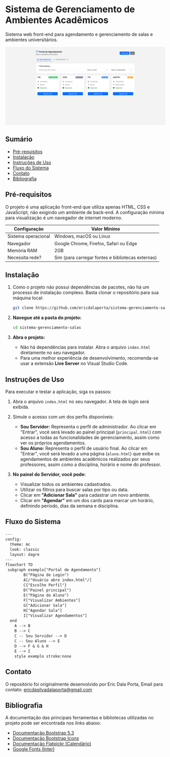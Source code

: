 # Sistema de Gerenciamento de Ambientes Acadêmicos

Sistema web front-end para agendamento e gerenciamento de salas e ambientes universitários.

![PrintSalasDisponiveisECadastro](/assets/Print.png)

## Sumário

- [Pré-requisitos](#pré-requisitos)  
- [Instalação](#instalação)  
- [Instruções de Uso](#instruções-de-uso)  
- [Fluxo do Sistema](#fluxo-do-sistema)  
- [Contato](#contato)  
- [Bibliografia](#bibliografia)  

## Pré-requisitos

O projeto é uma aplicação front-end que utiliza apenas HTML, CSS e JavaScript, não exigindo um ambiente de back-end. A configuração mínima para visualização é um navegador de internet moderno.

| Configuração       | Valor Mínimo                               |
|-------------------|--------------------------------------------|
| Sistema operacional | Windows, macOS ou Linux                    |
| Navegador          | Google Chrome, Firefox, Safari ou Edge     |
| Memória RAM        | 2GB                                        |
| Necessita rede?    | Sim (para carregar fontes e bibliotecas externas) |

## Instalação

1.  Como o projeto não possui dependências de pacotes, não há um processo de instalação complexo. Basta clonar o repositório para sua máquina local:

    ```bash
    git clone https://github.com/ericdalaporta/sistema-gerenciamento-salas.git
    ```

2. **Navegue até a pasta do projeto:**
    ```bash
    cd sistema-gerenciamento-salas
    ```

3.  **Abra o projeto:**
    * Não há dependências para instalar. Abra o arquivo `index.html` diretamente no seu navegador.
    * Para uma melhor experiência de desenvolvimento, recomenda-se usar a extensão **Live Server** no Visual Studio Code.

## Instruções de Uso

Para executar e testar a aplicação, siga os passos:

1.  Abra o arquivo `index.html` no seu navegador. A tela de login será exibida.

2.  Simule o acesso com um dos perfis disponíveis:
    * **Sou Servidor:** Representa o perfil de administrador. Ao clicar em "Entrar", você será levado ao painel principal (`principal.html`) com acesso a todas as funcionalidades de gerenciamento, assim como ver os próprios agendamentos.
    * **Sou Aluno:** Representa o perfil de usuário final. Ao clicar em "Entrar", você será levado a uma página (`aluno.html`) que exibe os agendamentos de ambientes acadêmicos realizados por seus professores, assim como a disciplina, horário e nome do professor.

3.  **No painel do Servidor, você pode:**
    * Visualizar todos os ambientes cadastrados.
    * Utilizar os filtros para buscar salas por tipo ou data.
    * Clicar em **"Adicionar Sala"** para cadastrar um novo ambiente.
    * Clicar em **"Agendar"** em um dos cards para marcar um horário, definindo período, dias da semana e disciplina.

## Fluxo do Sistema

```mermaid
---
config:
  theme: mc
  look: classic
  layout: dagre
---
flowchart TD
 subgraph exemplo["Portal de Agendamento"]
        B("Página de Login")
        A[/"Usuário abre index.html"/]
        C{"Escolhe Perfil"}
        D("Painel principal")
        E("Página do Aluno")
        F["Visualizar Ambientes"]
        G["Adicionar Sala"]
        H["Agendar Sala"]
        I["Visualizar Agendamentos"]
  end
    A --> B
    B --> C
    C -- Sou Servidor --> D
    C -- Sou Aluno --> E
    D --> F & G & H
    E --> I
    style exemplo stroke:none

```

## Contato

O repositório foi originalmente desenvolvido por Eric Dala Porta, Email para contato: ericdasilvadalaporta@gmail.com

## Bibliografia

A documentação das principais ferramentas e bibliotecas utilizadas no projeto pode ser encontrada nos links abaixo:

- [Documentação Bootstrap 5.3](https://getbootstrap.com/docs/5.3/getting-started/introduction/)
- [Documentação Bootstrap Icons](https://icons.getbootstrap.com/) 
- [Documentação Flatpickr (Calendário)](https://flatpickr.js.org/)
- [Google Fonts (Inter)](https://fonts.google.com/specimen/Inter)
